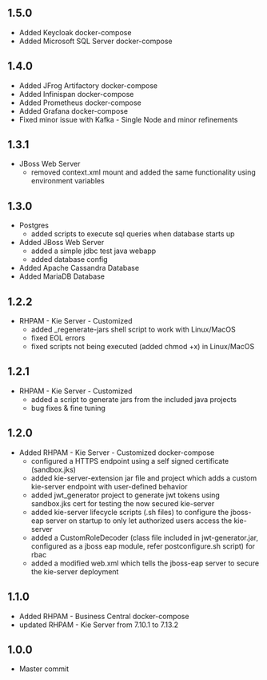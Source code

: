 ## 1.5.0
- Added Keycloak docker-compose
- Added Microsoft SQL Server docker-compose

## 1.4.0
- Added JFrog Artifactory docker-compose
- Added Infinispan docker-compose
- Added Prometheus docker-compose
- Added Grafana docker-compose
- Fixed minor issue with Kafka - Single Node and minor refinements

## 1.3.1
- JBoss Web Server
  - removed context.xml mount and added the same functionality using environment variables

## 1.3.0
- Postgres
  - added scripts to execute sql queries when database starts up
- Added JBoss Web Server
  - added a simple jdbc test java webapp
  - added database config
- Added Apache Cassandra Database
- Added MariaDB Database

## 1.2.2
- RHPAM - Kie Server - Customized
  - added _regenerate-jars shell script to work with Linux/MacOS
  - fixed EOL errors
  - fixed scripts not being executed (added chmod +x) in Linux/MacOS

## 1.2.1
- RHPAM - Kie Server - Customized
  - added a script to generate jars from the included java projects
  - bug fixes & fine tuning

## 1.2.0
- Added RHPAM - Kie Server - Customized docker-compose
  - configured a HTTPS endpoint using a self signed certificate (sandbox.jks)
  - added kie-server-extension jar file and project which adds a custom kie-server endpoint with user-defined behavior
  - added jwt_generator project to generate jwt tokens using sandbox.jks cert for testing the now secured kie-server
  - added kie-server lifecycle scripts (.sh files) to configure the jboss-eap server on startup to only let authorized users access the kie-server
  - added a CustomRoleDecoder (class file included in jwt-generator.jar, configured as a jboss eap module, refer postconfigure.sh script) for rbac
  - added a modified web.xml which tells the jboss-eap server to secure the kie-server deployment

## 1.1.0
- Added RHPAM - Business Central docker-compose
- updated RHPAM - Kie Server from 7.10.1 to 7.13.2

## 1.0.0
- Master commit